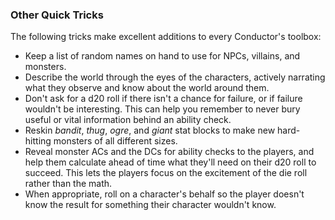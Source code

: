 ### Other Quick Tricks

The following tricks make excellent additions to every Conductor's toolbox:

- Keep a list of random names on hand to use for NPCs, villains, and monsters.
- Describe the world through the eyes of the characters, actively narrating what they observe and know about the world around them.
- Don't ask for a d20 roll if there isn't a chance for failure, or if failure wouldn't be interesting.
  This can help you remember to never bury useful or vital information behind an ability check.
- Reskin _<span class="monster monster-Bandit_bandit">bandit</span>_, _<span class="monster monster-Thug_thug">thug</span>_, _<span class="monster monster-Ogre_ogre">ogre</span>_, and _<span class="monster monster-Giants_giants">giant</span>_ stat blocks to make new hard-hitting monsters of all different sizes.
- Reveal monster ACs and the DCs for ability checks to the players, and help them calculate ahead of time what they'll need on their d20 roll to succeed.
  This lets the players focus on the excitement of the die roll rather than the math.
- When appropriate, roll on a character's behalf so the player doesn't know the result for something their character wouldn't know.
